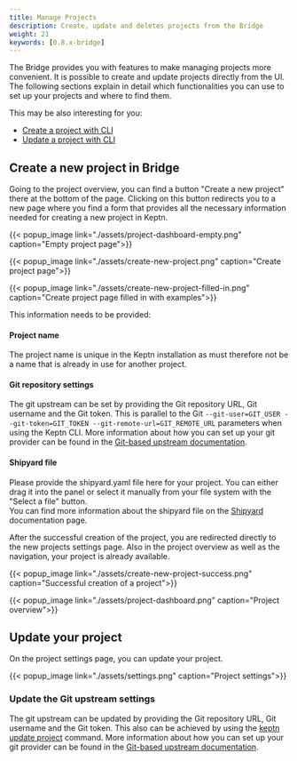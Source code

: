 ```yaml
---
title: Manage Projects
description: Create, update and deletes projects from the Bridge
weight: 21
keywords: [0.8.x-bridge]
---
```


The Bridge provides you with features to make managing projects more convenient. It is possible to create and update projects directly from the UI.
The following sections explain in detail which functionalities you can use to set up your projects and where to find them.

This may be also interesting for you:

* [Create a project with CLI](https://keptn.sh/docs/0.8.x/reference/cli/commands/keptn_create_project/)
* [Update a project with CLI](https://keptn.sh/docs/0.8.x/reference/cli/commands/keptn_update_project/)

## Create a new project in Bridge

Going to the project overview, you can find a button "Create a new project" there at the bottom of the page.
Clicking on this button redirects you to a new page where you find a form that provides all the necessary information needed for creating a new project in Keptn.

{{< popup_image
link="./assets/project-dashboard-empty.png"
caption="Empty project page">}}

{{< popup_image
link="./assets/create-new-project.png"
caption="Create project page">}}

{{< popup_image
link="./assets/create-new-project-filled-in.png"
caption="Create project page filled in with examples">}}

This information needs to be provided:

#### Project name
The project name is unique in the Keptn installation as must therefore not be a name that is already in use for another project.

#### Git repository settings
The git upstream can be set by providing the Git repository URL, Git username and the Git token. This is parallel to the Git ``--git-user=GIT_USER --git-token=GIT_TOKEN --git-remote-url=GIT_REMOTE_URL`` parameters when using the Keptn CLI.
More information about how you can set up your git provider can be found in the [Git-based upstream documentation](https://keptn.sh/docs/0.8.x/manage/git_upstream/).

#### Shipyard file
Please provide the shipyard.yaml file here for your project. You can either drag it into the panel or select it manually from your file system with the "Select a file" button.<br/>
You can find more information about the shipyard file on the [Shipyard](https://keptn.sh/docs/0.8.x/manage/shipyard/) documentation page.

After the successful creation of the project, you are redirected directly to the new projects settings page.
Also in the project overview as well as the navigation, your project is already available.

{{< popup_image
link="./assets/create-new-project-success.png"
caption="Successful creation of a project">}}

{{< popup_image
link="./assets/project-dashboard.png"
caption="Project overview">}}

## Update your project
On the project settings page, you can update your project.

{{< popup_image
link="./assets/settings.png"
caption="Project settings">}}

### Update the Git upstream settings
The git upstream can be updated by providing the Git repository URL, Git username and the Git token. This also can be achieved by
using the [keptn update project](https://keptn.sh/docs/0.8.x/reference/cli/commands/keptn_update_project/) command.
More information about how you can set up your git provider can be found in the [Git-based upstream documentation](https://keptn.sh/docs/0.8.x/manage/git_upstream/).
